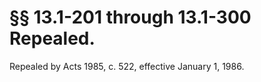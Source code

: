 # §§ 13.1-201 through 13.1-300 Repealed.

<p>Repealed by Acts 1985, c. 522, effective January 1, 1986.</p>